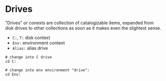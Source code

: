 # Drives"Drives" or conexts are collection of catalogizable items, expanded from disk drives to other collections as soon as it makes even the slightest sense.- `C:`, `T:`   disk context- `Env:`       environment context- `Alias:`     alias drive```# change into C drivecd C:# change into env environment "drive":cd Env:```